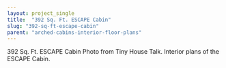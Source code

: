 ```yaml
---
layout: project_single
title:  "392 Sq. Ft. ESCAPE Cabin"
slug: "392-sq-ft-escape-cabin"
parent: "arched-cabins-interior-floor-plans"
---
```

392 Sq. Ft. ESCAPE Cabin Photo from Tiny House Talk.  Interior plans of the ESCAPE Cabin.